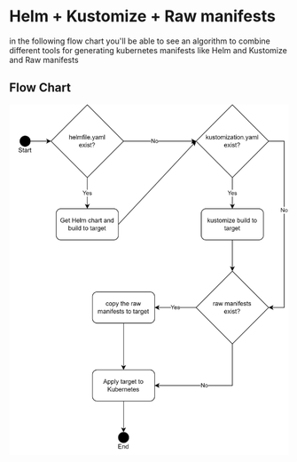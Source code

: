 # Helm + Kustomize + Raw manifests
in the following flow chart you'll be able to see an algorithm to combine different tools for generating kubernetes manifests like Helm and Kustomize and Raw manifests

## Flow Chart

<p align="center">
  <img src="pictures/architecture.png?raw=true" />
</p>

